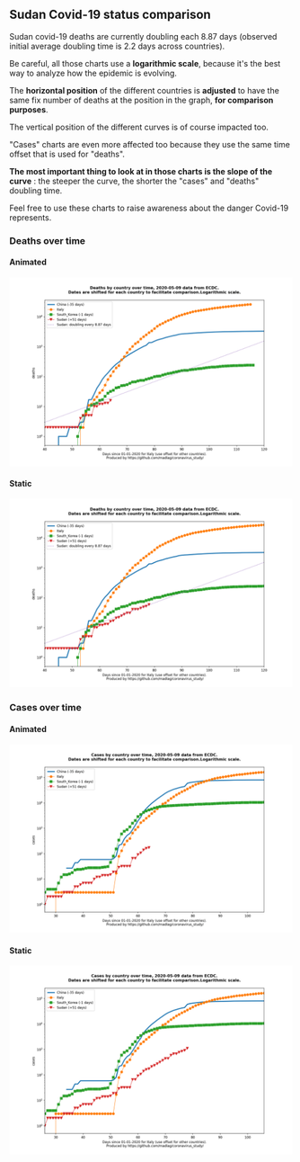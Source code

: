 ## Sudan Covid-19 status comparison 

Sudan covid-19 deaths are currently doubling each 8.87 days (observed initial average doubling time is 2.2 days across countries).



Be careful, all those charts use a **logarithmic scale**, because it's the best way to analyze how the epidemic is evolving.
 
The **horizontal position** of the different countries is **adjusted** to have the same fix number of deaths at the position in the graph, **for comparison purposes**.

The vertical position of the different curves is of course impacted too.

"Cases" charts are even more affected too because they use the same time offset that is used for "deaths".

**The most important thing to look at in those charts is the slope of the curve** : the steeper the curve, the shorter the "cases" and "deaths" doubling time.

Feel free to use these charts to raise awareness about the danger Covid-19 represents. 


 
### Deaths over time
 
#### Animated
![Sudan covid-19 deaths animated chart](https://raw.githubusercontent.com/madlag/coronavirus_study/master/notebooks/graphs/2020-05-09/countries/Sudan/2020-05-09_Sudan_deaths.gif "Sudan covid-19 deaths animated chart")   
 
#### Static
![Sudan covid-19 deaths static chart](https://raw.githubusercontent.com/madlag/coronavirus_study/master/notebooks/graphs/2020-05-09/countries/Sudan/2020-05-09_Sudan_deaths.png "Sudan covid-19 deaths static chart")   

 
### Cases over time
 
#### Animated
![Sudan covid-19 cases animated chart](https://raw.githubusercontent.com/madlag/coronavirus_study/master/notebooks/graphs/2020-05-09/countries/Sudan/2020-05-09_Sudan_cases.gif "Sudan covid-19 cases animated chart")   
 
#### Static
![Sudan covid-19 cases static chart](https://raw.githubusercontent.com/madlag/coronavirus_study/master/notebooks/graphs/2020-05-09/countries/Sudan/2020-05-09_Sudan_cases.png "Sudan covid-19 cases static chart")   

